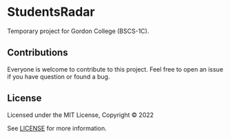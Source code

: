 # StudentsRadar

Temporary project for Gordon College (BSCS-1C).
## Contributions

Everyone is welcome to contribute to this project. Feel free to open an issue if you have question or found a bug.

## License

Licensed under the MIT License, Copyright © 2022

See [LICENSE](LICENSE) for more information.